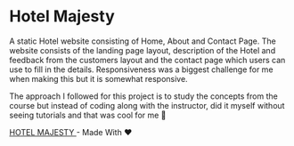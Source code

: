 # Hotel Majesty
  
A static Hotel website consisting of Home, About and Contact Page. The website consists of the landing page layout, description of the Hotel and feedback from the customers layout and the contact page which users can use to fill in the details. Responsiveness was a biggest challenge for me when making this but it is somewhat responsive.

The approach I followed for this project is to study the concepts from the course but instead of coding along with the instructor, did it myself without seeing tutorials and that was cool for me :raised_hands:


<a href="https://hotel-majesty.netlify.app/"> HOTEL MAJESTY </a>  -  Made With ❤️
